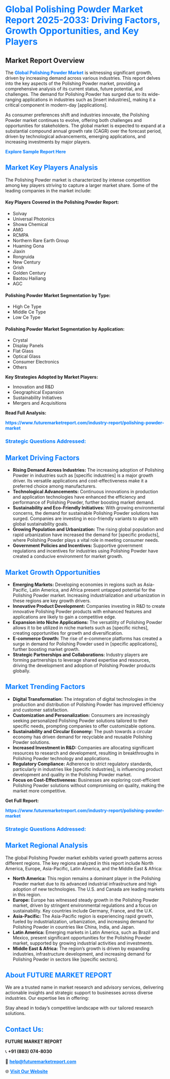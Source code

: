 <h1 style="color: #007BFF;">Global Polishing Powder Market Report 2025-2033: Driving Factors, Growth Opportunities, and Key Players</h1>

<section id="overview">
<h2>Market Report Overview</h2>
<p>The <a href="https://www.futuremarketreport.com/industry-report/polishing-powder-market" style="color: #007BFF; text-decoration: none;"><strong>Global Polishing Powder Market</strong></a> is witnessing significant growth, driven by increasing demand across various industries. This report delves into the key aspects of the Polishing Powder market, providing a comprehensive analysis of its current status, future potential, and challenges. The demand for Polishing Powder has surged due to its wide-ranging applications in industries such as [insert industries], making it a critical component in modern-day [applications].</p>
<p>As consumer preferences shift and industries innovate, the Polishing Powder market continues to evolve, offering both challenges and opportunities for stakeholders. The global market is expected to expand at a substantial compound annual growth rate (CAGR) over the forecast period, driven by technological advancements, emerging applications, and increasing investments by major players.</p>
</section>

<section id="overview">
<p><a href="https://www.futuremarketreport.com/request-sample/reportId=50309" style="color: #007BFF; text-decoration: none;"><strong>Explore Sample Report Here</strong></a></p>
</section>

<section id="key-players">
<h2 style="color: #007BFF;">Market Key Players Analysis</h2>
<p>The Polishing Powder market is characterized by intense competition among key players striving to capture a larger market share. Some of the leading companies in the market include:</p>
<h4>Key Players Covered in the Polishing Powder Report:</h4>
<ul><li>Solvay</li><li>Universal Photonics</li><li>Showa Chemical</li><li>AMG</li><li>RCMPA</li><li>Northern Rare Earth Group</li><li>Huaming Gona</li><li>Jiaxin</li><li>Rongruida</li><li>New Century</li><li>Grish</li><li>Golden Century</li><li>Baotou Hailiang</li><li>AGC</li></ul>
<h4>Polishing Powder Market Segmentation by Type:</h4>
<ul><li>High Ce Type</li><li>Middle Ce Type</li><li>Low Ce Type</li></ul>

<h4>Polishing Powder Market Segmentation by Application:</h4>
<ul><li>Crystal</li><li>Display Panels</li><li>Flat Glass</li><li>Optical Glass</li><li>Consumer Electronics</li><li>Others</li></ul>
<p><strong>Key Strategies Adopted by Market Players:</strong></p>
<ul>
<li>Innovation and R&D</li>
<li>Geographical Expansion</li>
<li>Sustainability Initiatives</li>
<li>Mergers and Acquisitions</li>
</ul>
</section>

<section>
<p><strong>Read Full Analysis: </strong></p><a href="https://www.futuremarketreport.com/industry-report/polishing-powder-market" style="color: #007BFF; text-decoration: none;"><strong>https://www.futuremarketreport.com/industry-report/polishing-powder-market</strong></a>
<h3 style="color: #007BFF;">Strategic Questions Addressed:</h3>
</section>

<section id="driving-factors">
<h2 style="color: #007BFF;">Market Driving Factors</h2>
<ul>
<li><strong>Rising Demand Across Industries:</strong> The increasing adoption of Polishing Powder in industries such as [specific industries] is a major growth driver. Its versatile applications and cost-effectiveness make it a preferred choice among manufacturers.</li>
<li><strong>Technological Advancements:</strong> Continuous innovations in production and application technologies have enhanced the efficiency and performance of Polishing Powder, further boosting market demand.</li>
<li><strong>Sustainability and Eco-Friendly Initiatives:</strong> With growing environmental concerns, the demand for sustainable Polishing Powder solutions has surged. Companies are investing in eco-friendly variants to align with global sustainability goals.</li>
<li><strong>Growing Population and Urbanization:</strong> The rising global population and rapid urbanization have increased the demand for [specific products], where Polishing Powder plays a vital role in meeting consumer needs.</li>
<li><strong>Government Policies and Incentives:</strong> Supportive government regulations and incentives for industries using Polishing Powder have created a conducive environment for market growth.</li>
</ul>
</section>

<section id="growth-opportunities">
<h2 style="color: #007BFF;">Market Growth Opportunities</h2>
<ul>
<li><strong>Emerging Markets:</strong> Developing economies in regions such as Asia-Pacific, Latin America, and Africa present untapped potential for the Polishing Powder market. Increasing industrialization and urbanization in these regions are key growth drivers.</li>
<li><strong>Innovative Product Development:</strong> Companies investing in R&D to create innovative Polishing Powder products with enhanced features and applications are likely to gain a competitive edge.</li>
<li><strong>Expansion into Niche Applications:</strong> The versatility of Polishing Powder allows it to be utilized in niche markets such as [specific niches], creating opportunities for growth and diversification.</li>
<li><strong>E-commerce Growth:</strong> The rise of e-commerce platforms has created a surge in demand for Polishing Powder used in [specific applications], further boosting market growth.</li>
<li><strong>Strategic Partnerships and Collaborations:</strong> Industry players are forming partnerships to leverage shared expertise and resources, driving the development and adoption of Polishing Powder products globally.</li>
</ul>
</section>

<section id="trending-factors">
<h2 style="color: #007BFF;">Market Trending Factors</h2>
<ul>
<li><strong>Digital Transformation:</strong> The integration of digital technologies in the production and distribution of Polishing Powder has improved efficiency and customer satisfaction.</li>
<li><strong>Customization and Personalization:</strong> Consumers are increasingly seeking personalized Polishing Powder solutions tailored to their specific needs, prompting companies to offer customizable options.</li>
<li><strong>Sustainability and Circular Economy:</strong> The push towards a circular economy has driven demand for recyclable and reusable Polishing Powder solutions.</li>
<li><strong>Increased Investment in R&D:</strong> Companies are allocating significant resources to research and development, resulting in breakthroughs in Polishing Powder technology and applications.</li>
<li><strong>Regulatory Compliance:</strong> Adherence to strict regulatory standards, particularly in industries like [specific industries], is influencing product development and quality in the Polishing Powder market.</li>
<li><strong>Focus on Cost-Effectiveness:</strong> Businesses are exploring cost-efficient Polishing Powder solutions without compromising on quality, making the market more competitive.</li>
</ul>
</section>

<section>
<p><strong>Get Full Report: </strong></p><a href="https://www.futuremarketreport.com/industry-report/polishing-powder-market" style="color: #007BFF; text-decoration: none;"><strong>https://www.futuremarketreport.com/industry-report/polishing-powder-market</strong></a>
<h3 style="color: #007BFF;">Strategic Questions Addressed:</h3>
</section>


<section id="regional-analysis">
<h2 style="color: #007BFF;">Market Regional Analysis</h2>
<p>The global Polishing Powder market exhibits varied growth patterns across different regions. The key regions analyzed in this report include North America, Europe, Asia-Pacific, Latin America, and the Middle East & Africa:</p>
<ul>
<li><strong>North America:</strong> This region remains a dominant player in the Polishing Powder market due to its advanced industrial infrastructure and high adoption of new technologies. The U.S. and Canada are leading markets in this region.</li>
<li><strong>Europe:</strong> Europe has witnessed steady growth in the Polishing Powder market, driven by stringent environmental regulations and a focus on sustainability. Key countries include Germany, France, and the U.K.</li>
<li><strong>Asia-Pacific:</strong> The Asia-Pacific region is experiencing rapid growth, fueled by industrialization, urbanization, and increasing demand for Polishing Powder in countries like China, India, and Japan.</li>
<li><strong>Latin America:</strong> Emerging markets in Latin America, such as Brazil and Mexico, present significant opportunities for the Polishing Powder market, supported by growing industrial activities and investments.</li>
<li><strong>Middle East & Africa:</strong> The region’s growth is driven by expanding industries, infrastructure development, and increasing demand for Polishing Powder in sectors like [specific sectors].</li>
</ul>
</section>

<footer>
<h2 style="color: #007BFF;">About FUTURE MARKET REPORT</h2>
<p>We are a trusted name in market research and advisory services, delivering actionable insights and strategic support to businesses across diverse industries. Our expertise lies in offering:</p>

<p>Stay ahead in today’s competitive landscape with our tailored research solutions.</p>

<h2 style="color: #007BFF;">Contact Us:</h2>
<p><strong>FUTURE MARKET REPORT</strong></p>
<p>📞 <strong>+91 (883) 074-8030</strong></p>
<p>📧 <strong><a href="mailto:help@futuremarketreport.com" style="color: #007BFF;">help@futuremarketreport.com</a></strong></p>
<p>🌐 <strong><a href="https://www.futuremarketreport.com/" style="color: #007BFF;">Visit Our Website</a></strong></p>
</footer>